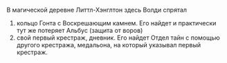 В магической деревне Литтл-Хэнглтон
здесь Волди спрятал
1) кольцо Гонта с Воскрешающим камнем. Его найдет и практически тут же потеряет Альбус (защита от воров)
2) свой первый крестраж, дневник. Его найдет Отдел тайн с помощью другого крестража, медальона, на который указывал первый крестраж.